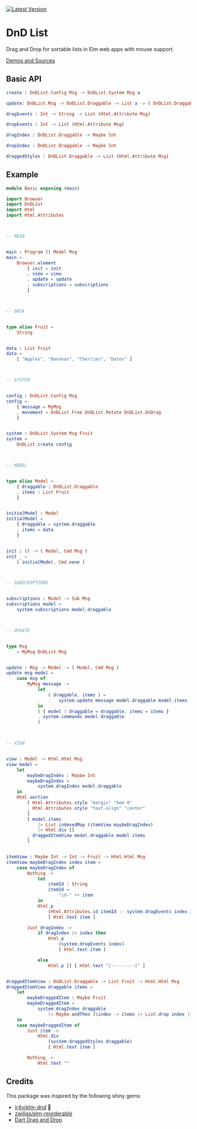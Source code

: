 [![Latest Version](https://img.shields.io/elm-package/v/annaghi/dnd-list.svg?label=version)](https://package.elm-lang.org/packages/annaghi/dnd-list/latest/)

# DnD List

Drag and Drop for sortable lists in Elm web apps with mouse support.

[Demos and Sources](https://annaghi.github.io/dnd-list/)

## Basic API

```elm
create : DnDList.Config Msg -> DnDList.System Msg a
```

```elm
update: DnDList.Msg -> DnDList.Draggable -> List a -> ( DnDList.Draggable, List a )

dragEvents : Int -> String -> List (Html.Attribute Msg)

dropEvents : Int -> List (Html.Attribute Msg)

dragIndex : DnDList.Draggable -> Maybe Int

dropIndex : DnDList.Draggable -> Maybe Int

draggedStyles : DnDList.Draggable -> List (Html.Attribute Msg)
```

## Example

```elm
module Basic exposing (main)

import Browser
import DnDList
import Html
import Html.Attributes



-- MAIN


main : Program () Model Msg
main =
    Browser.element
        { init = init
        , view = view
        , update = update
        , subscriptions = subscriptions
        }



-- DATA


type alias Fruit =
    String


data : List Fruit
data =
    [ "Apples", "Bananas", "Cherries", "Dates" ]



-- SYSTEM


config : DnDList.Config Msg
config =
    { message = MyMsg
    , movement = DnDList.Free DnDList.Rotate DnDList.OnDrag
    }


system : DnDList.System Msg Fruit
system =
    DnDList.create config



-- MODEL


type alias Model =
    { draggable : DnDList.Draggable
    , items : List Fruit
    }


initialModel : Model
initialModel =
    { draggable = system.draggable
    , items = data
    }


init : () -> ( Model, Cmd Msg )
init _ =
    ( initialModel, Cmd.none )



-- SUBSCRIPTIONS


subscriptions : Model -> Sub Msg
subscriptions model =
    system.subscriptions model.draggable



-- UPDATE


type Msg
    = MyMsg DnDList.Msg


update : Msg -> Model -> ( Model, Cmd Msg )
update msg model =
    case msg of
        MyMsg message ->
            let
                ( draggable, items ) =
                    system.update message model.draggable model.items
            in
            ( { model | draggable = draggable, items = items }
            , system.commands model.draggable
            )



-- VIEW


view : Model -> Html.Html Msg
view model =
    let
        maybeDragIndex : Maybe Int
        maybeDragIndex =
            system.dragIndex model.draggable
    in
    Html.section
        [ Html.Attributes.style "margin" "6em 0"
        , Html.Attributes.style "text-align" "center"
        ]
        [ model.items
            |> List.indexedMap (itemView maybeDragIndex)
            |> Html.div []
        , draggedItemView model.draggable model.items
        ]


itemView : Maybe Int -> Int -> Fruit -> Html.Html Msg
itemView maybeDragIndex index item =
    case maybeDragIndex of
        Nothing ->
            let
                itemId : String
                itemId =
                    "id-" ++ item
            in
            Html.p
                (Html.Attributes.id itemId :: system.dragEvents index itemId)
                [ Html.text item ]

        Just dragIndex ->
            if dragIndex /= index then
                Html.p
                    (system.dropEvents index)
                    [ Html.text item ]

            else
                Html.p [] [ Html.text "[---------]" ]


draggedItemView : DnDList.Draggable -> List Fruit -> Html.Html Msg
draggedItemView draggable items =
    let
        maybeDraggedItem : Maybe Fruit
        maybeDraggedItem =
            system.dragIndex draggable
                |> Maybe.andThen (\index -> items |> List.drop index |> List.head)
    in
    case maybeDraggedItem of
        Just item ->
            Html.div
                (system.draggedStyles draggable)
                [ Html.text item ]

        Nothing ->
            Html.text ""
```

## Credits

This package was inspired by the following shiny gems:

- [ir4y/elm-dnd](https://package.elm-lang.org/packages/ir4y/elm-dnd/latest/) :gem:
- [zwilias/elm-reorderable](https://package.elm-lang.org/packages/zwilias/elm-reorderable/latest/)
- [Dart Drag and Drop](https://code.makery.ch/library/dart-drag-and-drop/)
